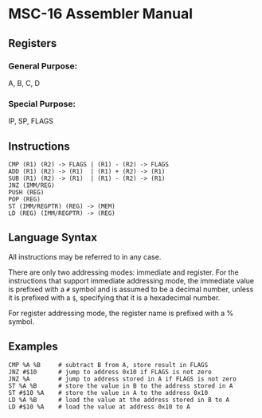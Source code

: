 # MSC-16 Assembler Manual

## Registers

### General Purpose:
A, B, C, D

### Special Purpose:
IP, SP, FLAGS

## Instructions
```
CMP (R1) (R2) -> FLAGS | (R1) - (R2) -> FLAGS
ADD (R1) (R2) -> (R1)  | (R1) + (R2) -> (R1)
SUB (R1) (R2) -> (R1)  | (R1) - (R2) -> (R1)
JNZ (IMM/REG)
PUSH (REG)
POP (REG)
ST (IMM/REGPTR) (REG) -> (MEM)
LD (REG) (IMM/REGPTR) -> (REG)
```

## Language Syntax

All instructions may be referred to in any case.

There are only two addressing modes: immediate and register.
For the instructions that support immediate addressing mode, the immediate value
is prefixed with a `#` symbol and is assumed to be a decimal number, unless
it is prefixed with a `$`, specifying that it is a hexadecimal number.

For register addressing mode, the register name is prefixed with a % symbol.

## Examples

```
CMP %A %B     # subtract B from A, store result in FLAGS
JNZ #$10      # jump to address 0x10 if FLAGS is not zero
JNZ %A        # jump to address stored in A if FLAGS is not zero
ST %A %B      # store the value in B to the address stored in A
ST #$10 %A    # store the value in A to the address 0x10
LD %A %B      # load the value at the address stored in B to A
LD #$10 %A    # load the value at address 0x10 to A
```
